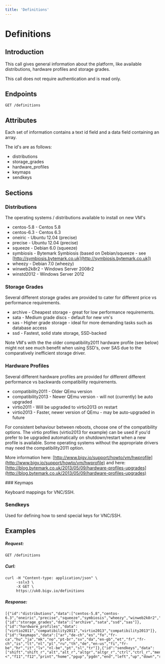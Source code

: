```yaml
---
title: 'Definitions'
---
```


# Definitions

## Introduction 

This call gives general information about the platform, like available distributions, hardware profiles and storage grades.

This call does not require authentication and is read only.


## Endpoints

    GET /definitions


## Attributes

Each set of information contains a text id field and a data field containing an array.

The id's are as follows:

* distributions
* storage_grades
* hardware_profiles
* keymaps
* sendkeys


## Sections


### Distributions

The operating systems / distributions available to install on new VM's

* centos-5.8 - Centos 5.8
* centos-6.3 - Centos 6.3
* oneiric - Ubuntu 12.04 (precise)
* precise - Ubuntu 12.04 (precise)
* squeeze - Debian 6.0 (squeeze)
* symbiosis - Bytemark Symbiosis (based on Debian/squeeze - see [http://symbiosis.bytemark.co.uk](http://symbiosis.bytemark.co.uk])
* wheezy - Debian 7.0 (wheezy)
* winweb2k8r2 - Windows Server 2008r2
* winstd2012 - Windows Server 2012


### Storage Grades

Several different storage grades are provided to cater for different price vs performance requirements.

* archive - Cheapest storage - great for low performance requirements.
* sata - Medium grade discs - default for new vm's
* sas - Higher grade storage - ideal for more demanding tasks such as database access
* ssd - Fastest, solid state storage, SSD-backed

Note VM's with the the older compatibility2011 hardware profile (see below) might not see much benefit when using SSD's, over SAS due to the comparatively inefficient storage driver.


### Hardware Profiles

Several different hardware profiles are provided for different different performance vs backwards compatibility requirements.

* compatibility2011 - Older QEmu version
* compatibility2013 - Newer QEmu version - will not (currently) be auto upgraded
* virtio2011 - Will be upgraded to virtio2013 on restart
* virtio2013 - Faster, newer version of QEmu - may be auto-upgraded in future

For consistent behaviour between reboots, choose one of the compatibility options. The virtio profiles
(virtio2013 for example) can be used if you'd prefer to be upgraded automatically on shutdown/restart
when a new profile is available. Some operating systems without the appropriate drivers may need the
compatibility2011 option.

More information here: [http://www.bigv.io/support/howto/vm/hwprofile](http://www.bigv.io/support/howto/vm/hwprofile) and here: [http://blog.bytemark.co.uk/2013/05/09/hardware-profiles-upgrades](http://blog.bytemark.co.uk/2013/05/09/hardware-profiles-upgrades)


### Keymaps

Keyboard mappings for VNC/SSH.


### Sendkeys

Used for defining how to send special keys for VNC/SSH.


## Examples

##### Request:

    GET /definitions

##### Curl:

    curl -H "Content-type: application/json" \
         -sslv3 \
         -X GET \
         https://uk0.bigv.io/definitions

##### Response:

    [{"id":"distributions","data":["centos-5.8","centos-6.3","oneiric","precise","squeeze","symbiosis","wheezy","winweb2k8r2","winstd2012"]}
    {"id":"storage_grades","data":["archive","sata","ssd","sas"]},
    {"id":"hardware_profiles","data":["virtio2011","compatibility2011","virtio2013","compatibility2013"]},
    {"id":"keymaps","data":["ar","de-ch","es","fo","fr-ca","hu","ja","mk","no","pt-br","sv","da","en-gb","et","fr","fr-ch","is","lt","nl","pl","ru","th","de","en-us","fi","fr-be","hr","it","lv","nl-be","pt","sl","tr"]},{"id":"sendkeys","data":["shift","shift_r","alt","alt_r","altgr","altgr_r","ctrl","ctrl_r","menu","esc","1","2","3","4","5","6","7","8","9","0","minus","equal","backspace","tab","q","w","e","r","t","y","u","i","o","p","ret","a","s","d","f","g","h","j","k","l","z","x","c","v","b","n","m","comma","dot","slash","asterisk","spc","caps_lock","f1","f2","f3","f4","f5","f6","f7","f8","f9","f10","num_lock","scroll_lock","kp_divide","kp_multiply","kp_subtract","kp_add","kp_enter","kp_decimal","sysrq","kp_0","kp_1","kp_2","kp_3","kp_4","kp_5","kp_6","kp_7","kp_8","kp_9","<","f11","f12","print","home","pgup","pgdn","end","left","up","down","right","insert","delete"]}]
